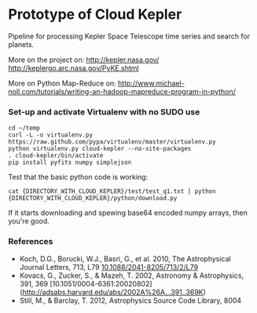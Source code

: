 Prototype of Cloud Kepler
=========================
Pipeline for processing Kepler Space Telescope time series and search
for planets.

More on the project on:
http://kepler.nasa.gov/
http://keplergo.arc.nasa.gov/PyKE.shtml

More on Python Map-Reduce on:
http://www.michael-noll.com/tutorials/writing-an-hadoop-mapreduce-program-in-python/


### Set-up and activate Virtualenv with no SUDO use
```
cd ~/temp
curl -L -o virtualenv.py https://raw.github.com/pypa/virtualenv/master/virtualenv.py
python virtualenv.py cloud-kepler --no-site-packages
. cloud-kepler/bin/activate
pip install pyfits numpy simplejson
```

Test that the basic python code is working:
```
cat {DIRECTORY_WITH_CLOUD_KEPLER}/test/test_q1.txt | python {DIRECTORY_WITH_CLOUD_KEPLER}/python/download.py
```

If it starts downloading and spewing base64 encoded numpy arrays, then
you're good. 

### References
* Koch, D.G., Borucki, W.J., Basri, G., et al. 2010, The Astrophysical
  Journal Letters, 713, L79 [10.1088/2041-8205/713/2/L79](http://adsabs.harvard.edu/abs/2010ApJ...713L..79K)
* Kovacs, G., Zucker, S., & Mazeh, T. 2002, Astronomy & Astrophysics,
  391, 369 [10.1051/0004-6361:20020802] (http://adsabs.harvard.edu/abs/2002A%26A...391..369K)
* Still, M., & Barclay, T. 2012, Astrophysics Source Code Library, 8004
